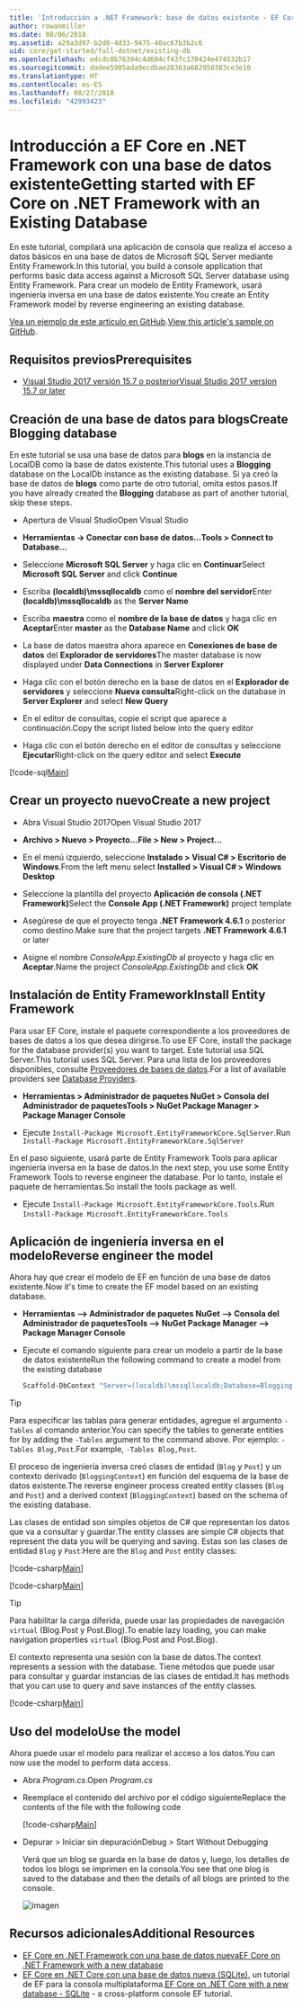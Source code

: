 ```yaml
---
title: 'Introducción a .NET Framework: base de datos existente - EF Core'
author: rowanmiller
ms.date: 08/06/2018
ms.assetid: a29a3d97-b2d8-4d33-9475-40ac67b3b2c6
uid: core/get-started/full-dotnet/existing-db
ms.openlocfilehash: edcdc0b76394c4d604cf43fc170424e474532b17
ms.sourcegitcommit: dadee5905ada9ecdbae28363a682950383ce3e10
ms.translationtype: HT
ms.contentlocale: es-ES
ms.lasthandoff: 08/27/2018
ms.locfileid: "42993423"
---
```

# <a name="getting-started-with-ef-core-on-net-framework-with-an-existing-database"></a><span data-ttu-id="3fbc3-102">Introducción a EF Core en .NET Framework con una base de datos existente</span><span class="sxs-lookup"><span data-stu-id="3fbc3-102">Getting started with EF Core on .NET Framework with an Existing Database</span></span>

<span data-ttu-id="3fbc3-103">En este tutorial, compilará una aplicación de consola que realiza el acceso a datos básicos en una base de datos de Microsoft SQL Server mediante Entity Framework.</span><span class="sxs-lookup"><span data-stu-id="3fbc3-103">In this tutorial, you build a console application that performs basic data access against a Microsoft SQL Server database using Entity Framework.</span></span> <span data-ttu-id="3fbc3-104">Para crear un modelo de Entity Framework, usará ingeniería inversa en una base de datos existente.</span><span class="sxs-lookup"><span data-stu-id="3fbc3-104">You create an Entity Framework model by reverse engineering an existing database.</span></span>

<span data-ttu-id="3fbc3-105">[Vea un ejemplo de este artículo en GitHub](https://github.com/aspnet/EntityFramework.Docs/tree/master/samples/core/GetStarted/FullNet/ConsoleApp.ExistingDb).</span><span class="sxs-lookup"><span data-stu-id="3fbc3-105">[View this article's sample on GitHub](https://github.com/aspnet/EntityFramework.Docs/tree/master/samples/core/GetStarted/FullNet/ConsoleApp.ExistingDb).</span></span>

## <a name="prerequisites"></a><span data-ttu-id="3fbc3-106">Requisitos previos</span><span class="sxs-lookup"><span data-stu-id="3fbc3-106">Prerequisites</span></span>

* [<span data-ttu-id="3fbc3-107">Visual Studio 2017 versión 15.7 o posterior</span><span class="sxs-lookup"><span data-stu-id="3fbc3-107">Visual Studio 2017 version 15.7 or later</span></span>](https://www.visualstudio.com/downloads/)

## <a name="create-blogging-database"></a><span data-ttu-id="3fbc3-108">Creación de una base de datos para blogs</span><span class="sxs-lookup"><span data-stu-id="3fbc3-108">Create Blogging database</span></span>

<span data-ttu-id="3fbc3-109">En este tutorial se usa una base de datos para **blogs** en la instancia de LocalDB como la base de datos existente.</span><span class="sxs-lookup"><span data-stu-id="3fbc3-109">This tutorial uses a **Blogging** database on the LocalDb instance as the existing database.</span></span> <span data-ttu-id="3fbc3-110">Si ya creó la base de datos de **blogs** como parte de otro tutorial, omita estos pasos.</span><span class="sxs-lookup"><span data-stu-id="3fbc3-110">If you have already created the **Blogging** database as part of another tutorial, skip these steps.</span></span>

* <span data-ttu-id="3fbc3-111">Apertura de Visual Studio</span><span class="sxs-lookup"><span data-stu-id="3fbc3-111">Open Visual Studio</span></span>

* <span data-ttu-id="3fbc3-112">**Herramientas -> Conectar con base de datos...**</span><span class="sxs-lookup"><span data-stu-id="3fbc3-112">**Tools > Connect to Database...**</span></span>

* <span data-ttu-id="3fbc3-113">Seleccione **Microsoft SQL Server** y haga clic en **Continuar**</span><span class="sxs-lookup"><span data-stu-id="3fbc3-113">Select **Microsoft SQL Server** and click **Continue**</span></span>

* <span data-ttu-id="3fbc3-114">Escriba **(localdb)\mssqllocaldb** como el **nombre del servidor**</span><span class="sxs-lookup"><span data-stu-id="3fbc3-114">Enter **(localdb)\mssqllocaldb** as the **Server Name**</span></span>

* <span data-ttu-id="3fbc3-115">Escriba **maestra** como el **nombre de la base de datos** y haga clic en **Aceptar**</span><span class="sxs-lookup"><span data-stu-id="3fbc3-115">Enter **master** as the **Database Name** and click **OK**</span></span>

* <span data-ttu-id="3fbc3-116">La base de datos maestra ahora aparece en **Conexiones de base de datos** del **Explorador de servidores**</span><span class="sxs-lookup"><span data-stu-id="3fbc3-116">The master database is now displayed under **Data Connections** in **Server Explorer**</span></span>

* <span data-ttu-id="3fbc3-117">Haga clic con el botón derecho en la base de datos en el **Explorador de servidores** y seleccione **Nueva consulta**</span><span class="sxs-lookup"><span data-stu-id="3fbc3-117">Right-click on the database in **Server Explorer** and select **New Query**</span></span>

* <span data-ttu-id="3fbc3-118">En el editor de consultas, copie el script que aparece a continuación.</span><span class="sxs-lookup"><span data-stu-id="3fbc3-118">Copy the script listed below into the query editor</span></span>

* <span data-ttu-id="3fbc3-119">Haga clic con el botón derecho en el editor de consultas y seleccione **Ejecutar**</span><span class="sxs-lookup"><span data-stu-id="3fbc3-119">Right-click on the query editor and select **Execute**</span></span>

[!code-sql[Main](../_shared/create-blogging-database-script.sql)]

## <a name="create-a-new-project"></a><span data-ttu-id="3fbc3-120">Crear un proyecto nuevo</span><span class="sxs-lookup"><span data-stu-id="3fbc3-120">Create a new project</span></span>

* <span data-ttu-id="3fbc3-121">Abra Visual Studio 2017</span><span class="sxs-lookup"><span data-stu-id="3fbc3-121">Open Visual Studio 2017</span></span>

* <span data-ttu-id="3fbc3-122">**Archivo > Nuevo > Proyecto...**</span><span class="sxs-lookup"><span data-stu-id="3fbc3-122">**File > New > Project...**</span></span>

* <span data-ttu-id="3fbc3-123">En el menú izquierdo, seleccione **Instalado > Visual C# > Escritorio de Windows**.</span><span class="sxs-lookup"><span data-stu-id="3fbc3-123">From the left menu select **Installed > Visual C# > Windows Desktop**</span></span>

* <span data-ttu-id="3fbc3-124">Seleccione la plantilla del proyecto **Aplicación de consola (.NET Framework)**</span><span class="sxs-lookup"><span data-stu-id="3fbc3-124">Select the **Console App (.NET Framework)** project template</span></span>

* <span data-ttu-id="3fbc3-125">Asegúrese de que el proyecto tenga **.NET Framework 4.6.1** o posterior como destino.</span><span class="sxs-lookup"><span data-stu-id="3fbc3-125">Make sure that the project targets **.NET Framework 4.6.1** or later</span></span>

* <span data-ttu-id="3fbc3-126">Asigne el nombre *ConsoleApp.ExistingDb* al proyecto y haga clic en **Aceptar**.</span><span class="sxs-lookup"><span data-stu-id="3fbc3-126">Name the project *ConsoleApp.ExistingDb* and click **OK**</span></span>

## <a name="install-entity-framework"></a><span data-ttu-id="3fbc3-127">Instalación de Entity Framework</span><span class="sxs-lookup"><span data-stu-id="3fbc3-127">Install Entity Framework</span></span>

<span data-ttu-id="3fbc3-128">Para usar EF Core, instale el paquete correspondiente a los proveedores de bases de datos a los que desea dirigirse.</span><span class="sxs-lookup"><span data-stu-id="3fbc3-128">To use EF Core, install the package for the database provider(s) you want to target.</span></span> <span data-ttu-id="3fbc3-129">Este tutorial usa SQL Server.</span><span class="sxs-lookup"><span data-stu-id="3fbc3-129">This tutorial uses SQL Server.</span></span> <span data-ttu-id="3fbc3-130">Para una lista de los proveedores disponibles, consulte [Proveedores de bases de datos](../../providers/index.md).</span><span class="sxs-lookup"><span data-stu-id="3fbc3-130">For a list of available providers see [Database Providers](../../providers/index.md).</span></span>

* <span data-ttu-id="3fbc3-131">**Herramientas > Administrador de paquetes NuGet > Consola del Administrador de paquetes**</span><span class="sxs-lookup"><span data-stu-id="3fbc3-131">**Tools > NuGet Package Manager > Package Manager Console**</span></span>

* <span data-ttu-id="3fbc3-132">Ejecute `Install-Package Microsoft.EntityFrameworkCore.SqlServer`.</span><span class="sxs-lookup"><span data-stu-id="3fbc3-132">Run `Install-Package Microsoft.EntityFrameworkCore.SqlServer`</span></span>

<span data-ttu-id="3fbc3-133">En el paso siguiente, usará parte de Entity Framework Tools para aplicar ingeniería inversa en la base de datos.</span><span class="sxs-lookup"><span data-stu-id="3fbc3-133">In the next step, you use some Entity Framework Tools to reverse engineer the database.</span></span> <span data-ttu-id="3fbc3-134">Por lo tanto, instale el paquete de herramientas.</span><span class="sxs-lookup"><span data-stu-id="3fbc3-134">So install the tools package as well.</span></span>

* <span data-ttu-id="3fbc3-135">Ejecute `Install-Package Microsoft.EntityFrameworkCore.Tools`.</span><span class="sxs-lookup"><span data-stu-id="3fbc3-135">Run `Install-Package Microsoft.EntityFrameworkCore.Tools`</span></span>

## <a name="reverse-engineer-the-model"></a><span data-ttu-id="3fbc3-136">Aplicación de ingeniería inversa en el modelo</span><span class="sxs-lookup"><span data-stu-id="3fbc3-136">Reverse engineer the model</span></span>

<span data-ttu-id="3fbc3-137">Ahora hay que crear el modelo de EF en función de una base de datos existente.</span><span class="sxs-lookup"><span data-stu-id="3fbc3-137">Now it's time to create the EF model based on an existing database.</span></span>

* <span data-ttu-id="3fbc3-138">**Herramientas –> Administrador de paquetes NuGet –> Consola del Administrador de paquetes**</span><span class="sxs-lookup"><span data-stu-id="3fbc3-138">**Tools –> NuGet Package Manager –> Package Manager Console**</span></span>

* <span data-ttu-id="3fbc3-139">Ejecute el comando siguiente para crear un modelo a partir de la base de datos existente</span><span class="sxs-lookup"><span data-stu-id="3fbc3-139">Run the following command to create a model from the existing database</span></span>

  ``` powershell
  Scaffold-DbContext "Server=(localdb)\mssqllocaldb;Database=Blogging;Trusted_Connection=True;" Microsoft.EntityFrameworkCore.SqlServer
  ```

> [!TIP]  
> <span data-ttu-id="3fbc3-140">Para especificar las tablas para generar entidades, agregue el argumento `-Tables` al comando anterior.</span><span class="sxs-lookup"><span data-stu-id="3fbc3-140">You can specify the tables to generate entities for by adding the `-Tables` argument to the command above.</span></span> <span data-ttu-id="3fbc3-141">Por ejemplo: `-Tables Blog,Post`.</span><span class="sxs-lookup"><span data-stu-id="3fbc3-141">For example, `-Tables Blog,Post`.</span></span>

<span data-ttu-id="3fbc3-142">El proceso de ingeniería inversa creó clases de entidad (`Blog` y `Post`) y un contexto derivado (`BloggingContext`) en función del esquema de la base de datos existente.</span><span class="sxs-lookup"><span data-stu-id="3fbc3-142">The reverse engineer process created entity classes (`Blog` and `Post`) and a derived context (`BloggingContext`) based on the schema of the existing database.</span></span>

<span data-ttu-id="3fbc3-143">Las clases de entidad son simples objetos de C# que representan los datos que va a consultar y guardar.</span><span class="sxs-lookup"><span data-stu-id="3fbc3-143">The entity classes are simple C# objects that represent the data you will be querying and saving.</span></span> <span data-ttu-id="3fbc3-144">Estas son las clases de entidad `Blog` y `Post`:</span><span class="sxs-lookup"><span data-stu-id="3fbc3-144">Here are the `Blog` and `Post` entity classes:</span></span>

 [!code-csharp[Main](../../../../samples/core/GetStarted/FullNet/ConsoleApp.ExistingDb/Blog.cs)]

[!code-csharp[Main](../../../../samples/core/GetStarted/FullNet/ConsoleApp.ExistingDb/Post.cs)]

> [!TIP]  
> <span data-ttu-id="3fbc3-145">Para habilitar la carga diferida, puede usar las propiedades de navegación `virtual` (Blog.Post y Post.Blog).</span><span class="sxs-lookup"><span data-stu-id="3fbc3-145">To enable lazy loading, you can make navigation properties `virtual` (Blog.Post and Post.Blog).</span></span>

<span data-ttu-id="3fbc3-146">El contexto representa una sesión con la base de datos.</span><span class="sxs-lookup"><span data-stu-id="3fbc3-146">The context represents a session with the database.</span></span> <span data-ttu-id="3fbc3-147">Tiene métodos que puede usar para consultar y guardar instancias de las clases de entidad.</span><span class="sxs-lookup"><span data-stu-id="3fbc3-147">It has methods that you can use to query and save instances of the entity classes.</span></span>

[!code-csharp[Main](../../../../samples/core/GetStarted/FullNet/ConsoleApp.ExistingDb/BloggingContext.cs)]

## <a name="use-the-model"></a><span data-ttu-id="3fbc3-148">Uso del modelo</span><span class="sxs-lookup"><span data-stu-id="3fbc3-148">Use the model</span></span>

<span data-ttu-id="3fbc3-149">Ahora puede usar el modelo para realizar el acceso a los datos.</span><span class="sxs-lookup"><span data-stu-id="3fbc3-149">You can now use the model to perform data access.</span></span>

* <span data-ttu-id="3fbc3-150">Abra *Program.cs*.</span><span class="sxs-lookup"><span data-stu-id="3fbc3-150">Open *Program.cs*</span></span>

* <span data-ttu-id="3fbc3-151">Reemplace el contenido del archivo por el código siguiente</span><span class="sxs-lookup"><span data-stu-id="3fbc3-151">Replace the contents of the file with the following code</span></span>

  [!code-csharp[Main](../../../../samples/core/GetStarted/FullNet/ConsoleApp.ExistingDb/Program.cs)] 

* <span data-ttu-id="3fbc3-152">Depurar > Iniciar sin depuración</span><span class="sxs-lookup"><span data-stu-id="3fbc3-152">Debug > Start Without Debugging</span></span>

  <span data-ttu-id="3fbc3-153">Verá que un blog se guarda en la base de datos y, luego, los detalles de todos los blogs se imprimen en la consola.</span><span class="sxs-lookup"><span data-stu-id="3fbc3-153">You see that one blog is saved to the database and then the details of all blogs are printed to the console.</span></span>

  ![imagen](_static/output-existing-db.png)

## <a name="additional-resources"></a><span data-ttu-id="3fbc3-155">Recursos adicionales</span><span class="sxs-lookup"><span data-stu-id="3fbc3-155">Additional Resources</span></span>

* [<span data-ttu-id="3fbc3-156">EF Core en .NET Framework con una base de datos nueva</span><span class="sxs-lookup"><span data-stu-id="3fbc3-156">EF Core on .NET Framework with a new database</span></span>](xref:core/get-started/full-dotnet/new-db)
* <span data-ttu-id="3fbc3-157">[EF Core en .NET Core con una base de datos nueva (SQLite)](xref:core/get-started/netcore/new-db-sqlite), un tutorial de EF para la consola multiplataforma.</span><span class="sxs-lookup"><span data-stu-id="3fbc3-157">[EF Core on .NET Core with a new database - SQLite](xref:core/get-started/netcore/new-db-sqlite) -  a cross-platform console EF tutorial.</span></span>
